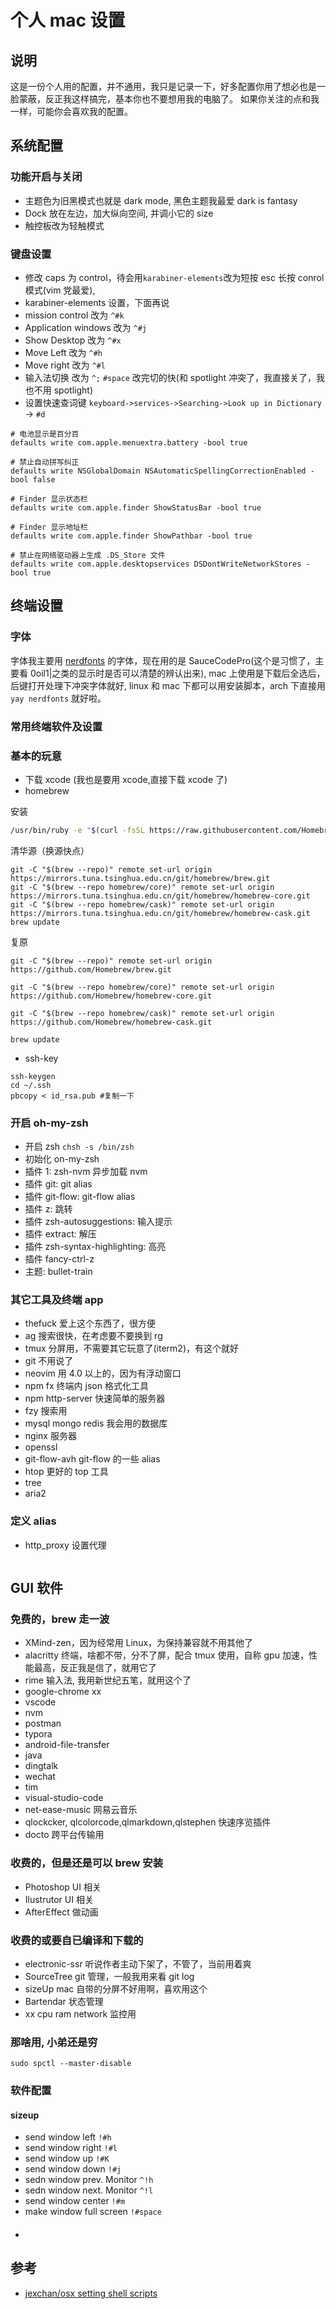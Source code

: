 # 个人 mac 设置

## 说明

这是一份个人用的配置，并不通用，我只是记录一下，好多配置你用了想必也是一脸蒙蔽，反正我这样搞完，基本你也不要想用我的电脑了。
如果你关注的点和我一样，可能你会喜欢我的配置。

## 系统配置

### 功能开启与关闭

- 主题色为旧黑模式也就是 dark mode, 黑色主题我最爱 dark is fantasy
- Dock 放在左边，加大纵向空间, 并调小它的 size
- 触控板改为轻触模式

### 键盘设置

- 修改 caps 为 control，待会用`karabiner-elements`改为短按 esc 长按 conrol 模式(vim 党最爱),
- karabiner-elements 设置，下面再说
- mission control 改为 `^#k`
- Application windows 改为 `^#j`
- Show Desktop 改为 `^#x`
- Move Left 改为 `^#h`
- Move right 改为 `^#l`
- 输入法切换 改为 `^;` `#space` 改完切的快(和 spotlight 冲突了，我直接关了，我也不用 spotlight)
- 设置快速查词键 `keyboard->services->Searching->Look up in Dictionary` -> `#d`

```shell
# 电池显示是百分百
defaults write com.apple.menuextra.battery -bool true

# 禁止自动拼写纠正
defaults write NSGlobalDomain NSAutomaticSpellingCorrectionEnabled -bool false

# Finder 显示状态栏
defaults write com.apple.finder ShowStatusBar -bool true

# Finder 显示地址栏
defaults write com.apple.finder ShowPathbar -bool true

# 禁止在网络驱动器上生成 .DS_Store 文件
defaults write com.apple.desktopservices DSDontWriteNetworkStores -bool true
```

## 终端设置

### 字体

字体我主要用 [nerdfonts](https://www.nerdfonts.com/) 的字体，现在用的是 SauceCodePro(这个是习惯了，主要看 0oil1|之类的显示时是否可以清楚的辨认出来),
mac 上使用是下载后全选后，后键打开处理下冲突字体就好, linux 和 mac 下都可以用安装脚本，arch 下直接用`yay nerdfonts` 就好啦。

### 常用终端软件及设置

### 基本的玩意

- 下载 xcode (我也是要用 xcode,直接下载 xcode 了)
- homebrew

安装

```sh
/usr/bin/ruby -e "$(curl -fsSL https://raw.githubusercontent.com/Homebrew/install/master/install)"
```

清华源（换源快点）

```shell
git -C "$(brew --repo)" remote set-url origin https://mirrors.tuna.tsinghua.edu.cn/git/homebrew/brew.git
git -C "$(brew --repo homebrew/core)" remote set-url origin https://mirrors.tuna.tsinghua.edu.cn/git/homebrew/homebrew-core.git
git -C "$(brew --repo homebrew/cask)" remote set-url origin https://mirrors.tuna.tsinghua.edu.cn/git/homebrew/homebrew-cask.git
brew update
```

复原

```shell
git -C "$(brew --repo)" remote set-url origin https://github.com/Homebrew/brew.git

git -C "$(brew --repo homebrew/core)" remote set-url origin https://github.com/Homebrew/homebrew-core.git

git -C "$(brew --repo homebrew/cask)" remote set-url origin https://github.com/Homebrew/homebrew-cask.git

brew update
```

- ssh-key

```
ssh-keygen
cd ~/.ssh
pbcopy < id_rsa.pub #复制一下
```

### 开启 oh-my-zsh

- 开启 zsh `chsh -s /bin/zsh`
- 初始化 on-my-zsh
- 插件 1: zsh-nvm 异步加载 nvm
- 插件 git: git alias
- 插件 git-flow: git-flow alias
- 插件 z: 跳转
- 插件 zsh-autosuggestions: 输入提示
- 插件 extract: 解压
- 插件 zsh-syntax-highlighting: 高亮
- 插件 fancy-ctrl-z
- 主题: bullet-train

### 其它工具及终端 app

- thefuck 爱上这个东西了，很方便
- ag 搜索很快，在考虑要不要换到 rg
- tmux 分屏用，不需要其它玩意了(iterm2)，有这个就好
- git 不用说了
- neovim 用 4.0 以上的，因为有浮动窗口
- npm fx 终端内 json 格式化工具
- npm http-server 快速简单的服务器
- fzy 搜索用
- mysql mongo redis 我会用的数据库
- nginx 服务器
- openssl
- git-flow-avh git-flow 的一些 alias
- htop 更好的 top 工具
- tree
- aria2

### 定义 alias

- http_proxy 设置代理

```shell

```

## GUI 软件

### 免费的，brew 走一波

- XMind-zen，因为经常用 Linux，为保持兼容就不用其他了
- alacritty 终端，啥都不带，分不了屏，配合 tmux 使用，自称 gpu 加速，性能最高，反正我是信了，就用它了
- rime 输入法, 我用新世纪五笔，就用这个了
- google-chrome xx
- vscode
- nvm
- postman
- typora
- android-file-transfer
- java
- dingtalk
- wechat
- tim
- visual-studio-code
- net-ease-music 网易云音乐
- qlockcker, qlcolorcode,qlmarkdown,qlstephen 快速序览插件
- docto 跨平台传输用

### 收费的，但是还是可以 brew 安装

- Photoshop UI 相关
- Ilustrutor UI 相关
- AfterEffect 做动画

### 收费的或要自已编译和下载的

- electronic-ssr 听说作者主动下架了，不管了，当前用着爽
- SourceTree git 管理，一般我用来看 git log
- sizeUp mac 自带的分屏不好用啊，喜欢用这个
- Bartendar 状态管理
- xx cpu ram network 监控用

### 那啥用, 小弟还是穷

```shell
sudo spctl --master-disable
```

### 软件配置

#### sizeup

- send window left `!#h`
- send window right `!#l`
- send window up `!#K`
- send window down `!#j`
- sedn window prev. Monitor `^!h`
- sedn window next. Monitor `^!l`
- send window center `!#m`
- make window full screen `!#space`

####

-

## 参考

- [jexchan/osx setting shell scripts](https://gist.github.com/jexchan/5754956)
